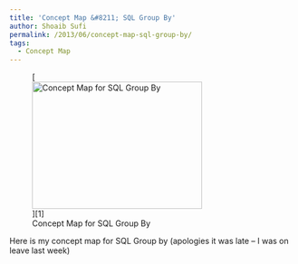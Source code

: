 ```yaml
---
title: 'Concept Map &#8211; SQL Group By'
author: Shoaib Sufi
permalink: /2013/06/concept-map-sql-group-by/
tags:
  - Concept Map
---
```

<figure id="attachment_3002" style="width: 300px;" class="wp-caption alignnone">[<img class="size-medium wp-image-3002" alt="Concept Map for SQL Group By" src="http://teaching.software-carpentry.org/wp-content/uploads/2013/06/0AV94M8NHbDUB2RE0KL7WKaW-300x225.jpg" width="300" height="225" />][1]<figcaption class="wp-caption-text">Concept Map for SQL Group By</figcaption></figure> 
Here is my concept map for SQL Group by (apologies it was late &#8211; I was on leave last week)

 [1]: http://teaching.software-carpentry.org/wp-content/uploads/2013/06/0AV94M8NHbDUB2RE0KL7WKaW.jpg
